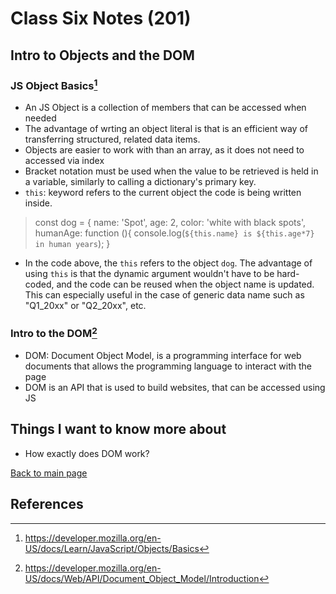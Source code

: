 # Class Six Notes (201)

## Intro to Objects and the DOM

### JS Object Basics[^1]

- An JS Object is a collection of members that can be accessed when needed
- The advantage of wrting an object literal is that is an efficient way of transferring structured, related data items. 
- Objects are easier to work with than an array, as it does not need to accessed via index
- Bracket notation must be used when the value to be retrieved is held in a variable, similarly to calling a dictionary's primary key.
- `this`: keyword refers to the current object the code is being written inside.

> const dog = {
> name: 'Spot',
> age: 2,
> color: 'white with black spots',
> humanAge: function (){
> console.log(`${this.name} is ${this.age*7} in human years`);
>   }

- In the code above, the `this` refers to the object `dog`. The advantage of using `this` is that the dynamic argument wouldn't have to be hard-coded, and the code can be reused when the object name is updated. This can especially useful in the case of generic data name such as "Q1_20xx" or "Q2_20xx", etc.

### **Intro to the DOM**[^2]

- DOM: Document Object Model, is a programming interface for web documents that allows the programming language to interact with the page
- DOM is an API that is used to build websites, that can be accessed using JS

## Things I want to know more about

- How exactly does DOM work?

 [Back to main page](https://mirandalu2020.github.io/reading-notes/)

## References

[^1]:https://developer.mozilla.org/en-US/docs/Learn/JavaScript/Objects/Basics
[^2]:https://developer.mozilla.org/en-US/docs/Web/API/Document_Object_Model/Introduction
